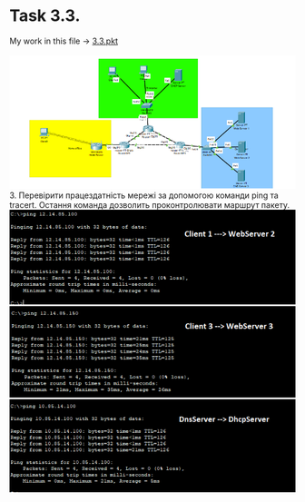 # Task 3.3. <br/>

My work in this file -> [3.3.pkt](https://github.com/OlegG888/DevOps_online_Lviv_2022Q1Q2/raw/main/Module%203%20Networking%20fundamentals/Task3.3/3.3.pkt) <br/>
<br/>
![3](4.png)
3. Перевірити працездатність мережі за допомогою команди ping та tracert.
      Остання команда дозволить проконтролювати маршрут пакету.
   ![3](3.png)<br/>
   ![3](3a.png)<br/>
   ![3](3b.png)<br/>